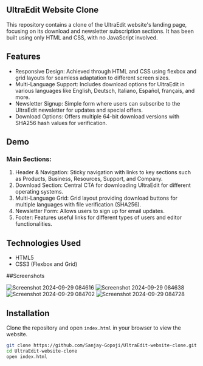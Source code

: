## UltraEdit Website Clone

This repository contains a clone of the UltraEdit website's landing page, focusing on its download and newsletter subscription sections. It has been built using only HTML and CSS, with no JavaScript involved.

## Features

- Responsive Design: Achieved through HTML and CSS using flexbox and grid layouts for seamless adaptation to different screen sizes.
- Multi-Language Support: Includes download options for UltraEdit in various languages like English, Deutsch, Italiano, Español, français, and more.
- Newsletter Signup: Simple form where users can subscribe to the UltraEdit newsletter for updates and special offers.
- Download Options: Offers multiple 64-bit download versions with SHA256 hash values for verification.

## Demo

### Main Sections:
1. Header & Navigation: Sticky navigation with links to key sections such as Products, Business, Resources, Support, and Company.
2. Download Section: Central CTA for downloading UltraEdit for different operating systems.
3. Multi-Language Grid: Grid layout providing download buttons for multiple languages with file verification (SHA256).
4. Newsletter Form: Allows users to sign up for email updates.
5. Footer: Features useful links for different types of users and editor functionalities.

## Technologies Used

- HTML5
- CSS3 (Flexbox and Grid)

##Screenshots

![Screenshot 2024-09-29 084616](https://github.com/user-attachments/assets/f0527c26-6664-4ff0-90b4-381e3928de3a)
![Screenshot 2024-09-29 084638](https://github.com/user-attachments/assets/4a4944b5-415e-4b73-86cc-e12e29e3387e)
![Screenshot 2024-09-29 084702](https://github.com/user-attachments/assets/a01e3bf5-da2c-42d3-9279-5566068f3d7d)
![Screenshot 2024-09-29 084728](https://github.com/user-attachments/assets/a77df717-3d81-4298-bfbc-b0614fe071f9)





## Installation

Clone the repository and open `index.html` in your browser to view the website.

```bash
git clone https://github.com/Sanjay-Gopoji/UltraEdit-website-clone.git
cd UltraEdit-website-clone
open index.html



